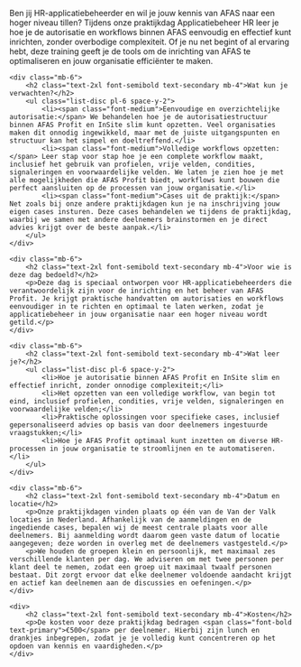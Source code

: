 <div class="p-4">
    <p class="mb-4">Ben jij HR-applicatiebeheerder en wil je jouw kennis van AFAS naar een hoger niveau tillen? Tijdens onze praktijkdag Applicatiebeheer HR leer je hoe je de autorisatie en workflows binnen AFAS eenvoudig en effectief kunt inrichten, zonder overbodige complexiteit. Of je nu net begint of al ervaring hebt, deze training geeft je de tools om de inrichting van AFAS te optimaliseren en jouw organisatie efficiënter te maken.</p>

    <div class="mb-6">
        <h2 class="text-2xl font-semibold text-secondary mb-4">Wat kun je verwachten?</h2>
        <ul class="list-disc pl-6 space-y-2">
            <li><span class="font-medium">Eenvoudige en overzichtelijke autorisatie:</span> We behandelen hoe je de autorisatiestructuur binnen AFAS Profit en InSite slim kunt opzetten. Veel organisaties maken dit onnodig ingewikkeld, maar met de juiste uitgangspunten en structuur kan het simpel en doeltreffend.</li>
            <li><span class="font-medium">Volledige workflows opzetten:</span> Leer stap voor stap hoe je een complete workflow maakt, inclusief het gebruik van profielen, vrije velden, condities, signaleringen en voorwaardelijke velden. We laten je zien hoe je met alle mogelijkheden die AFAS Profit biedt, workflows kunt bouwen die perfect aansluiten op de processen van jouw organisatie.</li>
            <li><span class="font-medium">Cases uit de praktijk:</span> Net zoals bij onze andere praktijkdagen kun je na inschrijving jouw eigen cases insturen. Deze cases behandelen we tijdens de praktijkdag, waarbij we samen met andere deelnemers brainstormen en je direct advies krijgt over de beste aanpak.</li>
        </ul>
    </div>

    <div class="mb-6">
        <h2 class="text-2xl font-semibold text-secondary mb-4">Voor wie is deze dag bedoeld?</h2>
        <p>Deze dag is speciaal ontworpen voor HR-applicatiebeheerders die verantwoordelijk zijn voor de inrichting en het beheer van AFAS Profit. Je krijgt praktische handvatten om autorisaties en workflows eenvoudiger in te richten en optimaal te laten werken, zodat je applicatiebeheer in jouw organisatie naar een hoger niveau wordt getild.</p>
    </div>

    <div class="mb-6">
        <h2 class="text-2xl font-semibold text-secondary mb-4">Wat leer je?</h2>
        <ul class="list-disc pl-6 space-y-2">
            <li>Hoe je autorisatie binnen AFAS Profit en InSite slim en effectief inricht, zonder onnodige complexiteit;</li>
            <li>Het opzetten van een volledige workflow, van begin tot eind, inclusief profielen, condities, vrije velden, signaleringen en voorwaardelijke velden;</li>
            <li>Praktische oplossingen voor specifieke cases, inclusief gepersonaliseerd advies op basis van door deelnemers ingestuurde vraagstukken;</li>
            <li>Hoe je AFAS Profit optimaal kunt inzetten om diverse HR-processen in jouw organisatie te stroomlijnen en te automatiseren.</li>
        </ul>
    </div>

    <div class="mb-6">
        <h2 class="text-2xl font-semibold text-secondary mb-4">Datum en locatie</h2>
        <p>Onze praktijkdagen vinden plaats op één van de Van der Valk locaties in Nederland. Afhankelijk van de aanmeldingen en de ingediende cases, bepalen wij de meest centrale plaats voor alle deelnemers. Bij aanmelding wordt daarom geen vaste datum of locatie aangegeven; deze worden in overleg met de deelnemers vastgesteld.</p>
        <p>We houden de groepen klein en persoonlijk, met maximaal zes verschillende klanten per dag. We adviseren om met twee personen per klant deel te nemen, zodat een groep uit maximaal twaalf personen bestaat. Dit zorgt ervoor dat elke deelnemer voldoende aandacht krijgt en actief kan deelnemen aan de discussies en oefeningen.</p>
    </div>

    <div>
        <h2 class="text-2xl font-semibold text-secondary mb-4">Kosten</h2>
        <p>De kosten voor deze praktijkdag bedragen <span class="font-bold text-primary">€500</span> per deelnemer. Hierbij zijn lunch en drankjes inbegrepen, zodat je je volledig kunt concentreren op het opdoen van kennis en vaardigheden.</p>
    </div>
</div>